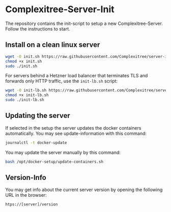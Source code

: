 # Complexitree-Server-Init

The repository contains the init-script to setup a new Complexitree-Server. Follow the instructions to start.

## Install on a clean linux server

```bash
wget -O init.sh https://raw.githubusercontent.com/Complexitree/server-init/refs/heads/main/init.sh
chmod +x init.sh
sudo ./init.sh
```

For servers behind a Hetzner load balancer that terminates TLS and forwards only HTTP traffic, use the `init-lb.sh` script:

```bash
wget -O init-lb.sh https://raw.githubusercontent.com/Complexitree/server-init/refs/heads/main/init-lb.sh
chmod +x init-lb.sh
sudo ./init-lb.sh
```

## Updating the server

If selected in the setup the server updates the docker containers automatically. You may see update-information with this command:

```bash
journalctl -t docker-update
```

You may update the server manually by this command:

```bash
bash /opt/docker-setup/update-containers.sh
```

## Version-Info

You may get info about the current server version by opening the following URL in the browser:

``
htps://[server]/version
``
